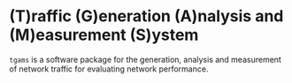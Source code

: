 # (T)raffic (G)eneration (A)nalysis and (M)easurement (S)ystem

`tgams` is a software package for the generation, analysis and measurement of network traffic for evaluating 
network performance.

